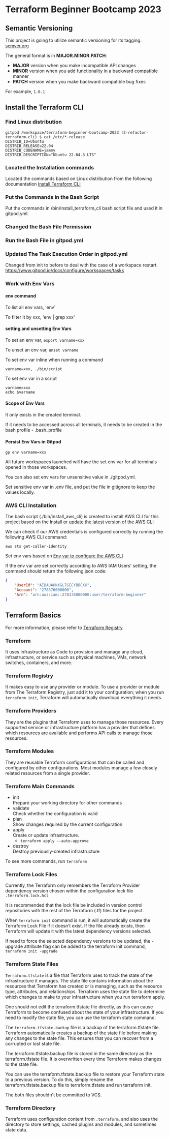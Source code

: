 # Terraform Beginner Bootcamp 2023

## Semantic Versioning

This project is going to utilize semantic versioning for its tagging. [semver.org](https://semver.org/)

The general format is in **MAJOR.MINOR.PATCH**:

- **MAJOR** version when you make incompatible API changes
- **MINOR** version when you add functionality in a backward compatible manner
- **PATCH** version when you make backward compatible bug fixes

For example, `1.0.1`

## Install the Terraform CLI
### Find Linux distribution
```
gitpod /workspace/terraform-beginner-bootcamp-2023 (2-refactor-terraform-cli) $ cat /etc/*-release
DISTRIB_ID=Ubuntu
DISTRIB_RELEASE=22.04
DISTRIB_CODENAME=jammy
DISTRIB_DESCRIPTION="Ubuntu 22.04.3 LTS"
```
### Located the Installation commands 
Located the commands based on Linux distribution from the following documentation
[Install Terraform CLI](https://developer.hashicorp.com/terraform/tutorials/aws-get-started/install-cli)

### Put the Commands in the Bash Script
Put the commands in /bin/install_terraform_cli bash script file and used it in gitpod.yml.

### Changed the Bash File Permission

### Run the Bash File in gitpod.yml


### Updated The Task Execution Order in gitpod.yml
Changed from init to before to deal with the case of a workspace restart.
https://www.gitpod.io/docs/configure/workspaces/tasks


### Work with Env Vars

#### env command
To list all env vars, 'env'

To filter it by xxx, 'env | grep xxx'

#### setting and unsetting Env Vars
To set an env var, `export varname=xxx`

To unset an env var, `unset varname`

To set env var inline when running a command
```
varname=xxx, ./bin/script
```

To set env var in a script
```
varname=xxx
echo $varname
```

#### Scope of Env Vars
It only exists in the created terminal. 

If it needs to be accessed across all terminals, it needs to be created in the bash profile - .bash_profile

#### Persist Env Vars in Gitpod
```
gp env varname=xxx
```
All future workspaces launched will have the set env var for all terminals opened in those workspaces.

You can also set env vars for unsensitive value in ./gitpod.yml.

Set sensitive env var in .env file, and put the file in gitignore to keep the values locally.

### AWS CLI Installation

The bash script (./bin/install_aws_cli) is created to install AWS CLI for this project based on the [Install or update the latest version of the AWS CLI](https://docs.aws.amazon.com/cli/latest/userguide/getting-started-install.html)

We can check if our AWS credentials is configured correctly by running the following AWS CLI command:
```
aws sts get-caller-identity
```

Set env vars based on [Env var to configure the AWS CLI](https://docs.aws.amazon.com/cli/latest/userguide/cli-configure-envvars.html)

If the env var are set correctly according to AWS IAM Users' setting, the command should return the following json code:
```json
{
    "UserId": "AIDAUAHNXGL7GECYBBCXX",
    "Account": "278376000000",
    "Arn": "arn:aws:iam::278376000000:user/terraform-beginner"
}
``` 

## Terraform Basics
For more information, please refer to [Terraform Registry](https://registry.terraform.io/)

### Terraform
It uses Infrastructure as Code to provision and manage any cloud, infrastructure, or service such as physical machines, VMs, network switches, containers, and more.

### Terraform Registry
It makes easy to use any provider or module. To use a provider or module from The Terraform Registry, just add it to your configuration; when you run `terraform init`, Terraform will automatically download everything it needs.

### Terraform Providers
They are the plugins that Terraform uses to manage those resources. Every supported service or infrastructure platform has a provider that defines which resources are available and performs API calls to manage those resources.

### Terraform Modules
They are reusable Terraform configurations that can be called and configured by other configurations. Most modules manage a few closely related resources from a single provider.

### Terraform Main Commands
  - init      
    Prepare your working directory for other commands
  - validate  
    Check whether the configuration is valid
  - plan      
    Show changes required by the current configuration
  - apply     
    Create or update infrastructure.
    - `terraform apply --auto-approve`
  - destroy   
    Destroy previously-created infrastructure

To see more commands, run `terraform`

### Terraform Lock Files
 Currently, the Terraform only remembers the Terraform Provider dependency version chosen within the configuration lock file `.terraform.lock.hcl`

 It is recommended that the lock file be included in version control repositories with the rest of the Terraform (.tf) files for the project.

 When `terraform init` command is run, it will automatically create the Terraform Lock File if it doesn’t exist. If the file already exists, then Terraform will update it with the latest dependency versions selected.

 If need to force the selected dependency versions to be updated, the -upgrade attribute flag can be added to the terraform init command, `terraform init -upgrade`



### Terraform State Files
`Terraform.tfstate` is a file that Terraform uses to track the state of the infrastructure it manages. The state file contains information about the resources that Terraform has created or is managing, such as the resource type, attributes, and relationships. Terraform uses the state file to determine which changes to make to your infrastructure when you run terraform apply.

One should not edit the terraform.tfstate file directly, as this can cause Terraform to become confused about the state of your infrastructure. If you need to modify the state file, you can use the terraform state command.

The `terraform.tfstate.backup` file is a backup of the terraform.tfstate file. Terraform automatically creates a backup of the state file before making any changes to the state file. This ensures that you can recover from a corrupted or lost state file.

The terraform.tfstate.backup file is stored in the same directory as the terraform.tfstate file. It is overwritten every time Terraform makes changes to the state file.

You can use the terraform.tfstate.backup file to restore your Terraform state to a previous version. To do this, simply rename the terraform.tfstate.backup file to terraform.tfstate and run terraform init.

The both files shouldn't be committed to VCS.

### Terraform Directory
Terraform uses configuration content from `.terraform`, and also uses the directory to store settings, cached plugins and modules, and sometimes state data.